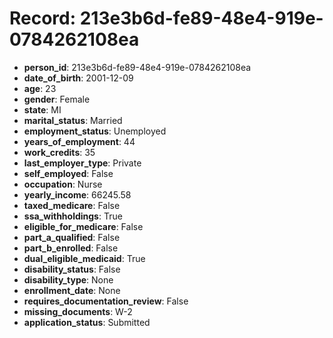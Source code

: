 # Record: 213e3b6d-fe89-48e4-919e-0784262108ea

- **person_id**: 213e3b6d-fe89-48e4-919e-0784262108ea
- **date_of_birth**: 2001-12-09
- **age**: 23
- **gender**: Female
- **state**: MI
- **marital_status**: Married
- **employment_status**: Unemployed
- **years_of_employment**: 44
- **work_credits**: 35
- **last_employer_type**: Private
- **self_employed**: False
- **occupation**: Nurse
- **yearly_income**: 66245.58
- **taxed_medicare**: False
- **ssa_withholdings**: True
- **eligible_for_medicare**: False
- **part_a_qualified**: False
- **part_b_enrolled**: False
- **dual_eligible_medicaid**: True
- **disability_status**: False
- **disability_type**: None
- **enrollment_date**: None
- **requires_documentation_review**: False
- **missing_documents**: W-2
- **application_status**: Submitted